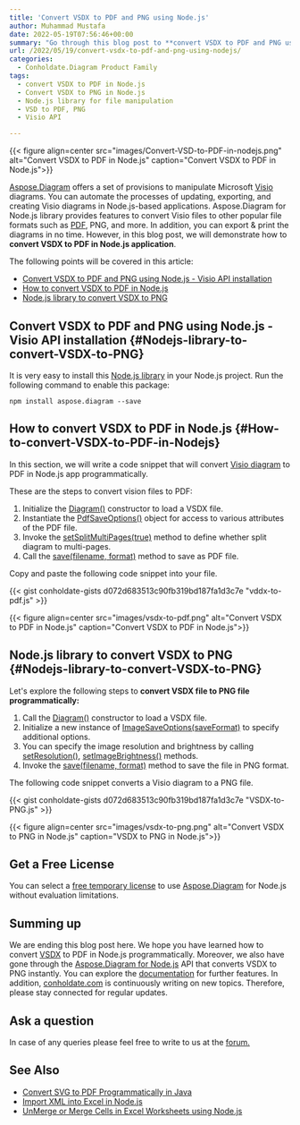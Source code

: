 ```yaml
---
title: 'Convert VSDX to PDF and PNG using Node.js'
author: Muhammad Mustafa
date: 2022-05-19T07:56:46+00:00
summary: "Go through this blog post to **convert VSDX to PDF and PNG using Node.js**. Install a powerful library to convert VSDX to PDF in a Node.js-based application."
url: /2022/05/19/convert-vsdx-to-pdf-and-png-using-nodejs/
categories:
  - Conholdate.Diagram Product Family
tags:
  - convert VSDX to PDF in Node.js
  - Convert VSDX to PNG in Node.js
  - Node.js library for file manipulation
  - VSD to PDF, PNG
  - Visio API

---
```



{{< figure align=center src="images/Convert-VSD-to-PDF-in-nodejs.png" alt="Convert VSDX to PDF in Node.js" caption="Convert VSDX to PDF in Node.js">}}

[Aspose.Diagram][1] offers a set of provisions to manipulate Microsoft [Visio][2] diagrams. You can automate the processes of updating, exporting, and creating Visio diagrams in Node.js-based applications. Aspose.Diagram for Node.js library provides features to convert Visio files to other popular file formats such as [PDF][3], PNG, and more. In addition, you can export & print the diagrams in no time. However, in this blog post, we will demonstrate how to **convert VSDX to PDF in Node.js application**.

The following points will be covered in this article:


  * [Convert VSDX to PDF and PNG using Node.js - Visio API installation][4]
  * [How to convert VSDX to PDF in Node.js][5]
  * [Node.js library to convert VSDX to PNG][6]

## Convert VSDX to PDF and PNG using Node.js - Visio API installation {#Nodejs-library-to-convert-VSDX-to-PNG}

It is very easy to install this [Node.js library][7] in your Node.js project. Run the following command to enable this package:

```
npm install aspose.diagram --save
```

## How to convert VSDX to PDF in Node.js {#How-to-convert-VSDX-to-PDF-in-Nodejs}

In this section, we will write a code snippet that will convert [Visio diagram][8] to PDF in Node.js app programmatically.

These are the steps to convert vision files to PDF:

  1. Initialize the [Diagram()][9] constructor to load a VSDX file.
  2. Instantiate the [PdfSaveOptions()][10] object for access to various attributes of the PDF file.
  3. Invoke the [setSplitMultiPages(true)][11] method to define whether split diagram to multi-pages.
  4. Call the [save(filename, format)][12] method to save as PDF file.

Copy and paste the following code snippet into your file.

{{< gist conholdate-gists d072d683513c90fb319bd187fa1d3c7e "vddx-to-pdf.js" >}}

{{< figure align=center src="images/vsdx-to-pdf.png" alt="Convert VSDX to PDF in Node.js" caption="Convert VSDX to PDF in Node.js">}}


## Node.js library to convert VSDX to PNG {#Nodejs-library-to-convert-VSDX-to-PNG}

Let's explore the following steps to **convert VSDX file to PNG file programmatically:**

 1. Call the [Diagram()][9] constructor to load a VSDX file.
 2. Initialize a new instance of [ImageSaveOptions(saveFormat)][13] to specify additional options.
 3. You can specify the image resolution and brightness by calling [setResolution()][14], [setImageBrightness()][15] methods.
 4. Invoke the [save(filename, format)][16] method to save the file in PNG format.

The following code snippet converts a Visio diagram to a PNG file.

{{< gist conholdate-gists d072d683513c90fb319bd187fa1d3c7e "VSDX-to-PNG.js" >}}

{{< figure align=center src="images/vsdx-to-png.png" alt="Convert VSDX to PNG in Node.js" caption="VSDX to PNG in Node.js">}}


## Get a Free License

You can select a [free temporary license][17] to use [Aspose.Diagram][18] for Node.js without evaluation limitations.

## Summing up

We are ending this blog post here. We hope you have learned how to convert [VSDX][8] to PDF in Node.js programmatically. Moreover, we also have gone through the [Aspose.Diagram for Node.js][1] API that converts VSDX to PNG instantly. You can explore the [documentation][7] for further features. In addition, [conholdate.com][19] is continuously writing on new topics. Therefore, please stay connected for regular updates.

## Ask a question

In case of any queries please feel free to write to us at the [forum.][20]

## See Also

  * [Convert SVG to PDF Programmatically in Java][21]
  * [Import XML into Excel in Node.js][22]
  * [UnMerge or Merge Cells in Excel Worksheets using Node.js][23]

 [1]: https://products.aspose.com/diagram/nodejs-java/
 [2]: https://products.aspose.com/diagram/nodejs-java/
 [3]: https://docs.fileformat.com/pdf/
 [4]: #Nodejs-library-to-convert-VSDX-to-PNG
 [5]: #How-to-convert-VSDX-to-PDF-in-Nodejs
 [6]: #Nodejs-library-to-convert-VSDX-to-PNG
 [7]: https://docs.aspose.com/diagram/java/aspose-diagram-for-node-js-via-java/
 [8]: https://docs.fileformat.com/visio/vsdx/
 [9]: https://apireference.aspose.com/diagram/nodejs/Diagram
 [10]: https://apireference.aspose.com/diagram/nodejs/PdfSaveOptions
 [11]: https://apireference.aspose.com/diagram/nodejs/PdfSaveOptions#setSplitMultiPages
 [12]: https://apireference.aspose.com/diagram/nodejs/Diagram#save
 [13]: https://apireference.aspose.com/diagram/nodejs/ImageSaveOptions
 [14]: https://apireference.aspose.com/diagram/nodejs/ImageSaveOptions#setResolution
 [15]: https://apireference.aspose.com/diagram/nodejs/ImageSaveOptions#setImageBrightness
 [16]: https://apireference.aspose.com/diagram/nodejs/Diagram#save
 [17]: https://purchase.conholdate.com/temporary-license
 [18]: https://products.aspose.com/diagram/
 [19]: https://www.conholdate.com/
 [20]: https://forum.conholdate.com/
 [21]: https://blog.conholdate.com/2022/05/17/convert-svg-to-pdf-programmatically-in-java/
 [22]: https://blog.conholdate.com/2022/04/25/import-xml-into-excel-in-nodejs/
 [23]: https://blog.conholdate.com/2022/05/10/unmerge-or-merge-cells-in-excel-worksheets-using-nodejs/